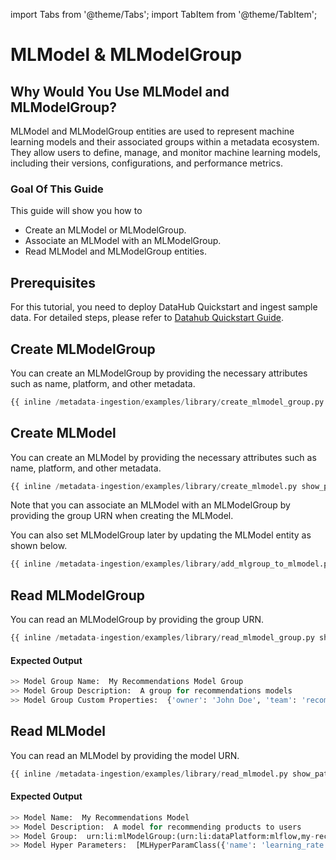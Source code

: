 import Tabs from '@theme/Tabs';
import TabItem from '@theme/TabItem';

# MLModel & MLModelGroup

## Why Would You Use MLModel and MLModelGroup?

MLModel and MLModelGroup entities are used to represent machine learning models and their associated groups within a metadata ecosystem. They allow users to define, manage, and monitor machine learning models, including their versions, configurations, and performance metrics.

### Goal Of This Guide

This guide will show you how to

- Create an MLModel or MLModelGroup.
- Associate an MLModel with an MLModelGroup.
- Read MLModel and MLModelGroup entities.

## Prerequisites

For this tutorial, you need to deploy DataHub Quickstart and ingest sample data.
For detailed steps, please refer to [Datahub Quickstart Guide](/docs/quickstart.md).

## Create MLModelGroup

You can create an MLModelGroup by providing the necessary attributes such as name, platform, and other metadata.

```python
{{ inline /metadata-ingestion/examples/library/create_mlmodel_group.py show_path_as_comment }}
```

## Create MLModel

You can create an MLModel by providing the necessary attributes such as name, platform, and other metadata.

```python
{{ inline /metadata-ingestion/examples/library/create_mlmodel.py show_path_as_comment }}
```

Note that you can associate an MLModel with an MLModelGroup by providing the group URN when creating the MLModel.

You can also set MLModelGroup later by updating the MLModel entity as shown below.

```python
{{ inline /metadata-ingestion/examples/library/add_mlgroup_to_mlmodel.py show_path_as_comment }}
```

## Read MLModelGroup

You can read an MLModelGroup by providing the group URN.

```python
{{ inline /metadata-ingestion/examples/library/read_mlmodel_group.py show_path_as_comment }}
```

#### Expected Output

```python
>> Model Group Name:  My Recommendations Model Group
>> Model Group Description:  A group for recommendations models
>> Model Group Custom Properties:  {'owner': 'John Doe', 'team': 'recommendations', 'domain': 'marketing'}
```

## Read MLModel

You can read an MLModel by providing the model URN.

```python
{{ inline /metadata-ingestion/examples/library/read_mlmodel.py show_path_as_comment }}
```

#### Expected Output

```python
>> Model Name:  My Recommendations Model
>> Model Description:  A model for recommending products to users
>> Model Group:  urn:li:mlModelGroup:(urn:li:dataPlatform:mlflow,my-recommendations-model,PROD)
>> Model Hyper Parameters:  [MLHyperParamClass({'name': 'learning_rate', 'description': None, 'value': '0.01', 'createdAt': None}), MLHyperParamClass({'name': 'num_epochs', 'description': None, 'value': '100', 'createdAt': None}), MLHyperParamClass({'name': 'batch_size', 'description': None, 'value': '32', 'createdAt': None})]
```
